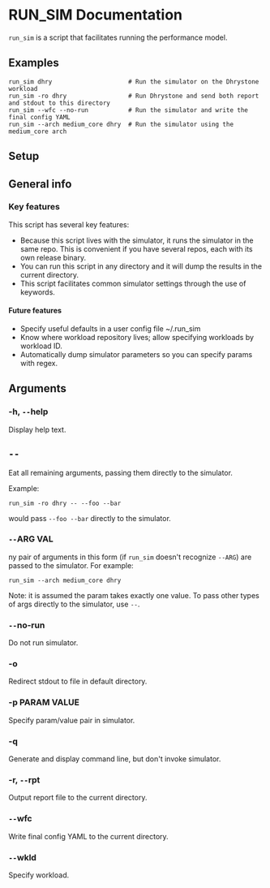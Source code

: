 # RUN_SIM Documentation

`run_sim` is a script that facilitates running the performance model.

## Examples

```
run_sim dhry                     # Run the simulator on the Dhrystone workload
run_sim -ro dhry                 # Run Dhrystone and send both report and stdout to this directory
run_sim --wfc --no-run           # Run the simulator and write the final config YAML
run_sim --arch medium_core dhry  # Run the simulator using the medium_core arch
```

## Setup


## General info

### Key features
This script has several key features:
- Because this script lives with the simulator, it runs the simulator in the same repo.  This is convenient if you have several repos, each with its own release binary.
- You can run this script in any directory and it will dump the results in the current directory.
- This script facilitates common simulator settings through the use of keywords.

#### Future features
- Specify useful defaults in a user config file ~/.run_sim
- Know where workload repository lives; allow specifying workloads by workload ID.
- Automatically dump simulator parameters so you can specify params with regex.


## Arguments

### -h, `--`help
Display help text.

## `--`
Eat all remaining arguments, passing them directly to the simulator.

Example:

```
run_sim -ro dhry -- --foo --bar
```

would pass `--foo --bar` directly to the simulator.

### `--`ARG VAL
ny pair of arguments in this form (if `run_sim` doesn't recognize `--ARG`) are passed to the simulator.  For example:

```
run_sim --arch medium_core dhry
```

Note:  it is assumed the param takes exactly one value.  To pass other types of args directly to the simulator, use `--`.

### `--`no-run
Do not run simulator.

### -o
Redirect stdout to file in default directory.

### -p PARAM VALUE
Specify param/value pair in simulator.

### -q
Generate and display command line, but don't invoke simulator.

### -r, `--`rpt
Output report file to the current directory.

### `--`wfc
Write final config YAML to the current directory.

### `--`wkld
Specify workload.
